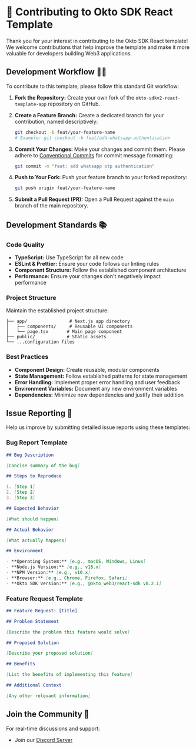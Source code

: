 # 🤝 Contributing to Okto SDK React Template

Thank you for your interest in contributing to the Okto SDK React template! We welcome contributions that help improve the template and make it more valuable for developers building Web3 applications.

## Development Workflow 🧑‍💻

To contribute to this template, please follow this standard Git workflow:

1. **Fork the Repository:** Create your own fork of the `okto-sdkv2-react-template-app` repository on GitHub.

2. **Create a Feature Branch:** Create a dedicated branch for your contribution, named descriptively:

   ```bash
   git checkout -b feat/your-feature-name
   # Example: git checkout -b feat/add-whatsapp-authentication
   ```

3. **Commit Your Changes:** Make your changes and commit them. Please adhere to [Conventional Commits](https://www.conventionalcommits.org) for commit message formatting:

   ```bash
   git commit -m "feat: add whatsapp otp authentication"
   ```

4. **Push to Your Fork:** Push your feature branch to your forked repository:

   ```bash
   git push origin feat/your-feature-name
   ```

5. **Submit a Pull Request (PR):** Open a Pull Request against the `main` branch of the main repository.

## Development Standards 📚

### Code Quality

- **TypeScript:** Use TypeScript for all new code
- **ESLint & Prettier:** Ensure your code follows our linting rules
- **Component Structure:** Follow the established component architecture
- **Performance:** Ensure your changes don't negatively impact performance

### Project Structure

Maintain the established project structure:

```
├── app/                # Next.js app directory
│   ├── components/     # Reusable UI components
│   └── page.tsx       # Main page component
├── public/            # Static assets
└── ...configuration files
```

### Best Practices

- **Component Design:** Create reusable, modular components
- **State Management:** Follow established patterns for state management
- **Error Handling:** Implement proper error handling and user feedback
- **Environment Variables:** Document any new environment variables
- **Dependencies:** Minimize new dependencies and justify their addition

## Issue Reporting 🐛

Help us improve by submitting detailed issue reports using these templates:

### Bug Report Template

```markdown
## Bug Description

[Concise summary of the bug]

## Steps to Reproduce

1. [Step 1]
2. [Step 2]
3. [Step 3]

## Expected Behavior

[What should happen]

## Actual Behavior

[What actually happens]

## Environment

- **Operating System:** [e.g., macOS, Windows, Linux]
- **Node.js Version:** [e.g., v18.x]
- **NPM Version:** [e.g., v10.x]
- **Browser:** [e.g., Chrome, Firefox, Safari]
- **Okto SDK Version:** [e.g., @okto_web3/react-sdk v0.2.1]
```

### Feature Request Template

```markdown
## Feature Request: [Title]

## Problem Statement

[Describe the problem this feature would solve]

## Proposed Solution

[Describe your proposed solution]

## Benefits

[List the benefits of implementing this feature]

## Additional Context

[Any other relevant information]
```

## Join the Community 💬

For real-time discussions and support:

- Join our [Discord Server](https://discord.com/invite/okto-916349620383252511)
